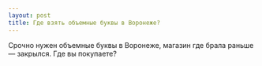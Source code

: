```yaml
---
layout: post 
title: Где взять объемные буквы в Воронеже? 
--- 
```

Срочно нужен объемные буквы в Воронеже, магазин где брала раньше — закрылся. Где вы покупаете?